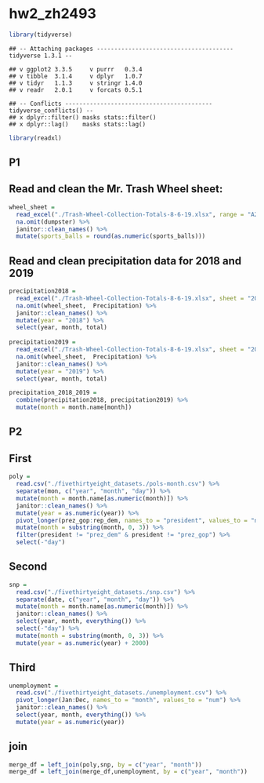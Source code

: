 hw2\_zh2493
================

``` r
library(tidyverse)
```

    ## -- Attaching packages --------------------------------------- tidyverse 1.3.1 --

    ## v ggplot2 3.3.5     v purrr   0.3.4
    ## v tibble  3.1.4     v dplyr   1.0.7
    ## v tidyr   1.1.3     v stringr 1.4.0
    ## v readr   2.0.1     v forcats 0.5.1

    ## -- Conflicts ------------------------------------------ tidyverse_conflicts() --
    ## x dplyr::filter() masks stats::filter()
    ## x dplyr::lag()    masks stats::lag()

``` r
library(readxl)
```

## P1

## Read and clean the Mr. Trash Wheel sheet:

``` r
wheel_sheet = 
  read_excel("./Trash-Wheel-Collection-Totals-8-6-19.xlsx", range = "A2:N408", sheet = "Mr. Trash Wheel") %>%
  na.omit(dumpster) %>%
  janitor::clean_names() %>%
  mutate(sports_balls = round(as.numeric(sports_balls)))
```

## Read and clean precipitation data for 2018 and 2019

``` r
precipitation2018 = 
  read_excel("./Trash-Wheel-Collection-Totals-8-6-19.xlsx", sheet = "2018 Precipitation", range = "A2:B14") %>%
  na.omit(wheel_sheet,  Precipitation) %>%
  janitor::clean_names() %>%
  mutate(year = "2018") %>%
  select(year, month, total)
  
precipitation2019 = 
  read_excel("./Trash-Wheel-Collection-Totals-8-6-19.xlsx", sheet = "2019 Precipitation", range = "A2:B14") %>%
  na.omit(wheel_sheet,  Precipitation) %>%
  janitor::clean_names() %>%
  mutate(year = "2019") %>%
  select(year, month, total)

precipitation_2018_2019 = 
  combine(precipitation2018, precipitation2019) %>%
  mutate(month = month.name[month])
```

## P2

## First

``` r
poly = 
  read.csv("./fivethirtyeight_datasets./pols-month.csv") %>%
  separate(mon, c("year", "month", "day")) %>%
  mutate(month = month.name[as.numeric(month)]) %>%
  janitor::clean_names() %>%
  mutate(year = as.numeric(year)) %>%
  pivot_longer(prez_gop:rep_dem, names_to = "president", values_to = "num") %>%
  mutate(month = substring(month, 0, 3)) %>%
  filter(president != "prez_dem" & president != "prez_gop") %>%
  select(-"day")
```

## Second

``` r
snp = 
  read.csv("./fivethirtyeight_datasets./snp.csv") %>%
  separate(date, c("year", "month", "day")) %>%
  mutate(month = month.name[as.numeric(month)]) %>%
  janitor::clean_names() %>%
  select(year, month, everything()) %>%
  select(-"day") %>%
  mutate(month = substring(month, 0, 3)) %>%
  mutate(year = as.numeric(year) + 2000)
```

## Third

``` r
unemployment = 
  read.csv("./fivethirtyeight_datasets./unemployment.csv") %>%
  pivot_longer(Jan:Dec, names_to = "month", values_to = "num") %>%
  janitor::clean_names() %>%
  select(year, month, everything()) %>%
  mutate(year = as.numeric(year))
```

## join

``` r
merge_df = left_join(poly,snp, by = c("year", "month"))
merge_df = left_join(merge_df,unemployment, by = c("year", "month"))
```
